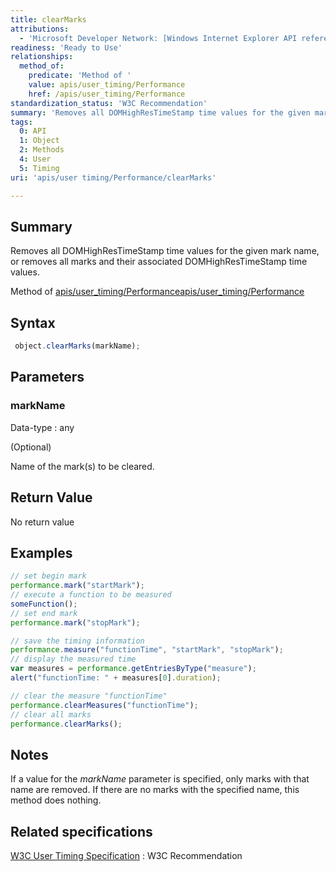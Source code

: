 ```yaml
---
title: clearMarks
attributions:
  - 'Microsoft Developer Network: [Windows Internet Explorer API reference Article](http://msdn.microsoft.com/en-us/library/ie/hh828809%28v=vs.85%29.aspx)'
readiness: 'Ready to Use'
relationships:
  method_of:
    predicate: 'Method of '
    value: apis/user_timing/Performance
    href: /apis/user_timing/Performance
standardization_status: 'W3C Recommendation'
summary: 'Removes all DOMHighResTimeStamp time values for the given mark name, or removes all marks and their associated DOMHighResTimeStamp time values.'
tags:
  0: API
  1: Object
  2: Methods
  4: User
  5: Timing
uri: 'apis/user timing/Performance/clearMarks'

---
```

## <span>Summary</span>

Removes all DOMHighResTimeStamp time values for the given mark name, or removes all marks and their associated DOMHighResTimeStamp time values.

Method of [apis/user\_timing/Performance](/apis/user_timing/Performance)[apis/user\_timing/Performance](/apis/user_timing/Performance)

## <span>Syntax</span>

``` js
 object.clearMarks(markName);
```

## <span>Parameters</span>

### <span>markName</span>

 Data-type
:   any

(Optional)

Name of the mark(s) to be cleared.

## <span>Return Value</span>

No return value

## <span>Examples</span>

``` js
// set begin mark
performance.mark("startMark");
// execute a function to be measured
someFunction();
// set end mark
performance.mark("stopMark");

// save the timing information
performance.measure("functionTime", "startMark", "stopMark");
// display the measured time
var measures = performance.getEntriesByType("measure");
alert("functionTime: " + measures[0].duration);

// clear the measure "functionTime"
performance.clearMeasures("functionTime");
// clear all marks
performance.clearMarks();
```

## <span>Notes</span>

If a value for the *markName* parameter is specified, only marks with that name are removed. If there are no marks with the specified name, this method does nothing.

## <span>Related specifications</span>

[W3C User Timing Specification](http://www.w3.org/TR/user-timing/)
:   W3C Recommendation
